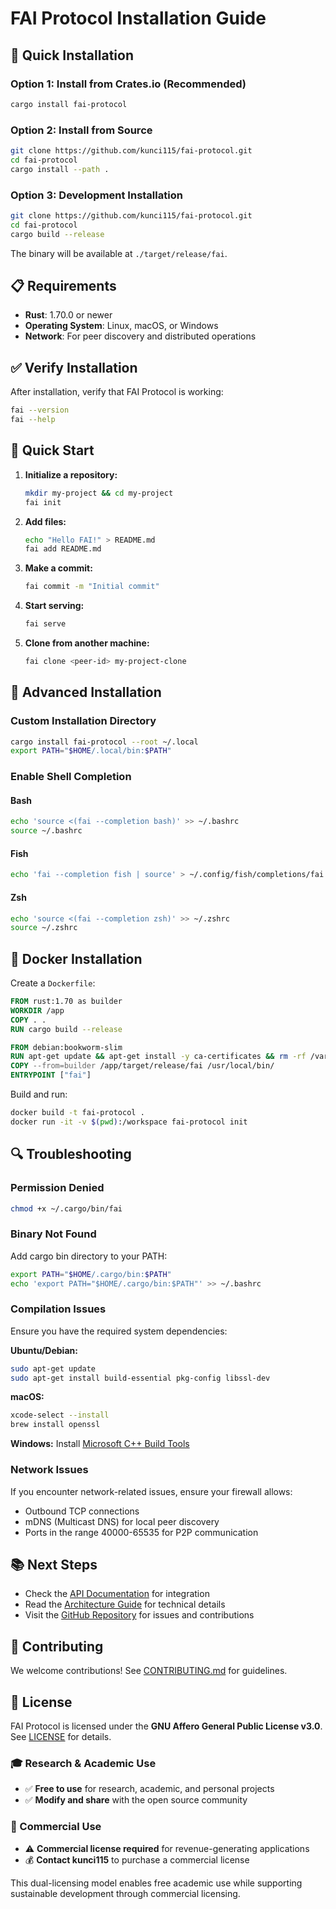 # FAI Protocol Installation Guide

## 🚀 Quick Installation

### Option 1: Install from Crates.io (Recommended)

```bash
cargo install fai-protocol
```

### Option 2: Install from Source

```bash
git clone https://github.com/kunci115/fai-protocol.git
cd fai-protocol
cargo install --path .
```

### Option 3: Development Installation

```bash
git clone https://github.com/kunci115/fai-protocol.git
cd fai-protocol
cargo build --release
```

The binary will be available at `./target/release/fai`.

## 📋 Requirements

- **Rust**: 1.70.0 or newer
- **Operating System**: Linux, macOS, or Windows
- **Network**: For peer discovery and distributed operations

## ✅ Verify Installation

After installation, verify that FAI Protocol is working:

```bash
fai --version
fai --help
```

## 🎯 Quick Start

1. **Initialize a repository:**
   ```bash
   mkdir my-project && cd my-project
   fai init
   ```

2. **Add files:**
   ```bash
   echo "Hello FAI!" > README.md
   fai add README.md
   ```

3. **Make a commit:**
   ```bash
   fai commit -m "Initial commit"
   ```

4. **Start serving:**
   ```bash
   fai serve
   ```

5. **Clone from another machine:**
   ```bash
   fai clone <peer-id> my-project-clone
   ```

## 🔧 Advanced Installation

### Custom Installation Directory

```bash
cargo install fai-protocol --root ~/.local
export PATH="$HOME/.local/bin:$PATH"
```

### Enable Shell Completion

#### Bash
```bash
echo 'source <(fai --completion bash)' >> ~/.bashrc
source ~/.bashrc
```

#### Fish
```bash
echo 'fai --completion fish | source' > ~/.config/fish/completions/fai.fish
```

#### Zsh
```bash
echo 'source <(fai --completion zsh)' >> ~/.zshrc
source ~/.zshrc
```

## 🐳 Docker Installation

Create a `Dockerfile`:

```dockerfile
FROM rust:1.70 as builder
WORKDIR /app
COPY . .
RUN cargo build --release

FROM debian:bookworm-slim
RUN apt-get update && apt-get install -y ca-certificates && rm -rf /var/lib/apt/lists/*
COPY --from=builder /app/target/release/fai /usr/local/bin/
ENTRYPOINT ["fai"]
```

Build and run:

```bash
docker build -t fai-protocol .
docker run -it -v $(pwd):/workspace fai-protocol init
```

## 🔍 Troubleshooting

### Permission Denied

```bash
chmod +x ~/.cargo/bin/fai
```

### Binary Not Found

Add cargo bin directory to your PATH:

```bash
export PATH="$HOME/.cargo/bin:$PATH"
echo 'export PATH="$HOME/.cargo/bin:$PATH"' >> ~/.bashrc
```

### Compilation Issues

Ensure you have the required system dependencies:

**Ubuntu/Debian:**
```bash
sudo apt-get update
sudo apt-get install build-essential pkg-config libssl-dev
```

**macOS:**
```bash
xcode-select --install
brew install openssl
```

**Windows:**
Install [Microsoft C++ Build Tools](https://visualstudio.microsoft.com/visual-cpp-build-tools/)

### Network Issues

If you encounter network-related issues, ensure your firewall allows:
- Outbound TCP connections
- mDNS (Multicast DNS) for local peer discovery
- Ports in the range 40000-65535 for P2P communication

## 📚 Next Steps

- Check the [API Documentation](https://docs.rs/fai-protocol) for integration
- Read the [Architecture Guide](docs/architecture.md) for technical details
- Visit the [GitHub Repository](https://github.com/kunci115/fai-protocol) for issues and contributions

## 🤝 Contributing

We welcome contributions! See [CONTRIBUTING.md](CONTRIBUTING.md) for guidelines.

## 📄 License

FAI Protocol is licensed under the **GNU Affero General Public License v3.0**. See [LICENSE](LICENSE) for details.

### 🎓 Research & Academic Use
- ✅ **Free to use** for research, academic, and personal projects
- ✅ **Modify and share** with the open source community

### 🏢 Commercial Use
- ⚠️ **Commercial license required** for revenue-generating applications
- 💰 **Contact kunci115** to purchase a commercial license

This dual-licensing model enables free academic use while supporting sustainable development through commercial licensing.